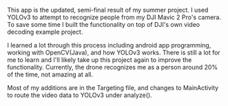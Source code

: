This app is the updated, semi-final result of my summer project. I used YOLOv3 to attempt to recognize people from my DJI Mavic 2 Pro's camera. To save some time I built the functionality on top of DJI's own video decoding example project. 

I learned a lot through this process including android app programming, working with OpenCV(Java), and how YOLOv3 works. There is still a lot for me to learn and I'll likely take up this project again to improve the functionality. Currently, the drone recognizes me as a person around 20% of the time, not amazing at all.

Most of my additions are in the Targeting file, and changes to MainActivity to route the video data to YOLOv3 under analyze().
